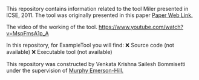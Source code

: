 This repository contains information related to the tool Miler presented in ICSE, 2011.
The tool was originally presented in this paper <a href="http://delivery.acm.org/10.1145/1990000/1985984/p1025-bacchelli.pdf?ip=152.7.224.9&id=1985984&acc=ACTIVE%20SERVICE&key=6ABC8B4C00F6EE47%2E4D4702B0C3E38B35%2E4D4702B0C3E38B35%2E4D4702B0C3E38B35&CFID=552545015&CFTOKEN=63960338&__acm__=1444606741_53483e073107986d5519fd9146e73a61">Paper Web Link.</a>

The video of the working of the tool. 
https://www.youtube.com/watch?v=MspFmsA1p_A


In this repository, for ExampleTool you will find:
:x: Source code (not available)
:x: Executable tool (not available)


This repository was constructed by Venkata Krishna Sailesh Bommisetti under the supervision of <a href="https://github.com/CaptainEmerson">Murphy Emerson-Hill.</a>
